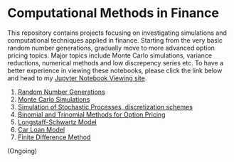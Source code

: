 # Computational Methods in Finance 
This repository contains projects focusing on investigating simulations and computational techniques applied in finance. Starting from the very basic random number generations, gradually move to more advanced option pricing topics. Major topics include Monte Carlo simulations, variance reductions, numerical methods and low discrepency series etc. To have a better experience in viewing these notebooks, please click the link below and head to my [Jupyter Notebook Viewing site](http://nbviewer.jupyter.org/github/chenbowen184/Computational_Methods_in_Finance/tree/master/).

1. [Random Number Generations](http://nbviewer.jupyter.org/github/chenbowen184/Computational_Methods_in_Finance/blob/master/Project%201%20-%20Random%20Number%20Generations.ipynb)
2. [Monte Carlo Simulations](http://nbviewer.jupyter.org/github/chenbowen184/Computational_Methods_in_Finance/blob/master/Project%202%20-%20Monte%20Carlo%20Simulations.ipynb)
3. [Simulation of Stochastic Processes, discretization schemes ](http://nbviewer.jupyter.org/github/chenbowen184/Computational_Methods_in_Finance/blob/master/Project%203%20-%20Simulations%20of%20Stochastic%20Processes%20.ipynb)
4. [Binomial and Trinomial Methods for Option Pricing](http://nbviewer.jupyter.org/github/chenbowen184/Computational_Methods_in_Finance/blob/master/Project%204%20-%20Binomial%20and%20Trinomial%20Model.ipynb?flush_cache=true)
5. [Longstaff-Schwartz Model](http://nbviewer.jupyter.org/github/chenbowen184/Computational_Methods_in_Finance/blob/master/Project%205%20-%20Least%20Square%20Monte%20Carlo%20Method.ipynb)
6. [Car Loan Model](http://nbviewer.jupyter.org/github/chenbowen184/Computational_Methods_in_Finance/blob/master/Project%206%20-%20Exotic%20Options%20and%20Car%20Loan%20Models.ipynb)
7. [Finite Difference Method](http://nbviewer.jupyter.org/github/chenbowen184/Computational_Methods_in_Finance/blob/master/Project%207%20-%20Finite%20Difference%20Method%20for%20PDEs.ipynb?flush_cache=true)

(Ongoing)
